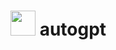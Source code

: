 
# <img src="![128x128@2x](https://user-images.githubusercontent.com/26815443/220181372-40b61bc0-0dc5-43dc-9e90-81472881a592.png)" width="40"/> autogpt
